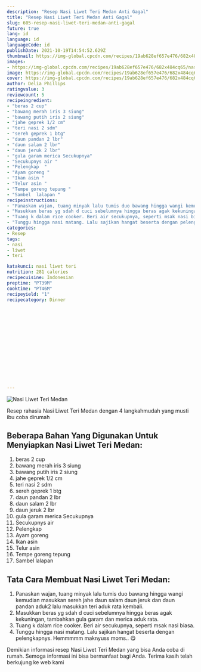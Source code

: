 ```yaml
---
description: "Resep Nasi Liwet Teri Medan Anti Gagal"
title: "Resep Nasi Liwet Teri Medan Anti Gagal"
slug: 605-resep-nasi-liwet-teri-medan-anti-gagal
future: true
lang: id
language: id
languageCode: id
publishDate: 2021-10-19T14:54:52.629Z 
thumbnail: https://img-global.cpcdn.com/recipes/19ab628ef657e476/682x484cq65/nasi-liwet-teri-medan-foto-resep-utama.png
images:
- https://img-global.cpcdn.com/recipes/19ab628ef657e476/682x484cq65/nasi-liwet-teri-medan-foto-resep-utama.png
image: https://img-global.cpcdn.com/recipes/19ab628ef657e476/682x484cq65/nasi-liwet-teri-medan-foto-resep-utama.png
cover: https://img-global.cpcdn.com/recipes/19ab628ef657e476/682x484cq65/nasi-liwet-teri-medan-foto-resep-utama.png
author: Delia Phillips
ratingvalue: 3
reviewcount: 5
recipeingredient:
- "beras 2 cup"
- "bawang merah iris 3 siung"
- "bawang putih iris 2 siung"
- "jahe geprek 1/2 cm"
- "teri nasi 2 sdm"
- "sereh geprek 1 btg"
- "daun pandan 2 lbr"
- "daun salam 2 lbr"
- "daun jeruk 2 lbr"
- "gula garam merica Secukupnya"
- "Secukupnys air "
- "Pelengkap  "
- "Ayam goreng "
- "Ikan asin "
- "Telur asin "
- "Tempe goreng tepung "
- "Sambel  lalapan "
recipeinstructions:
- "Panaskan wajan, tuang minyak lalu tumis duo bawang hingga wangi kemudian masukkan sereh jahe daun salam daun jeruk dan daun pandan aduk2 lalu masukkan teri aduk rata kembali."
- "Masukkan beras yg sdah d cuci sebelumnya hingga beras agak kekuningan, tambahkan gula garam dan merica aduk rata."
- "Tuang k dalam rice cooker. Beri air secukupnya, seperti msak nasi biasa."
- "Tunggu hingga nasi matang. Lalu sajikan hangat beserta dengan pelengkapnys. Hemmmmm maknyuss moms.. 😋"
categories:
- Resep
tags:
- nasi
- liwet
- teri

katakunci: nasi liwet teri 
nutrition: 281 calories
recipecuisine: Indonesian
preptime: "PT39M"
cooktime: "PT46M"
recipeyield: "1"
recipecategory: Dinner


     
    
    
    
    
    
    
    
    
    
    
      
    
---
```



![Nasi Liwet Teri Medan](https://img-global.cpcdn.com/recipes/19ab628ef657e476/682x484cq65/nasi-liwet-teri-medan-foto-resep-utama.png)

Resep rahasia Nasi Liwet Teri Medan    dengan 4 langkahmudah yang musti ibu coba dirumah

<!--inarticleads1-->

## Beberapa Bahan Yang Digunakan Untuk Menyiapkan Nasi Liwet Teri Medan:

1. beras 2 cup
1. bawang merah iris 3 siung
1. bawang putih iris 2 siung
1. jahe geprek 1/2 cm
1. teri nasi 2 sdm
1. sereh geprek 1 btg
1. daun pandan 2 lbr
1. daun salam 2 lbr
1. daun jeruk 2 lbr
1. gula garam merica Secukupnya
1. Secukupnys air 
1. Pelengkap  
1. Ayam goreng 
1. Ikan asin 
1. Telur asin 
1. Tempe goreng tepung 
1. Sambel  lalapan 



<!--inarticleads2-->

## Tata Cara Membuat Nasi Liwet Teri Medan:

1. Panaskan wajan, tuang minyak lalu tumis duo bawang hingga wangi kemudian masukkan sereh jahe daun salam daun jeruk dan daun pandan aduk2 lalu masukkan teri aduk rata kembali.
1. Masukkan beras yg sdah d cuci sebelumnya hingga beras agak kekuningan, tambahkan gula garam dan merica aduk rata.
1. Tuang k dalam rice cooker. Beri air secukupnya, seperti msak nasi biasa.
1. Tunggu hingga nasi matang. Lalu sajikan hangat beserta dengan pelengkapnys. Hemmmmm maknyuss moms.. 😋




Demikian informasi  resep Nasi Liwet Teri Medan   yang bisa Anda coba di rumah. Semoga informasi ini bisa bermanfaat bagi Anda. Terima kasih telah berkujung ke web kami
